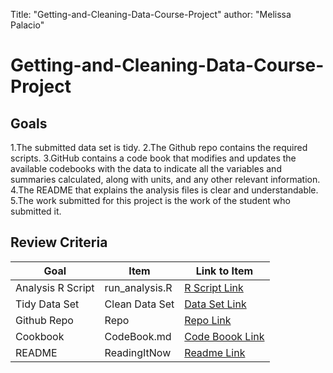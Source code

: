 Title: "Getting-and-Cleaning-Data-Course-Project"
author: "Melissa Palacio"


# Getting-and-Cleaning-Data-Course-Project

## Goals

1.The submitted data set is tidy.
2.The Github repo contains the required scripts.
3.GitHub contains a code book that modifies and updates the available codebooks with the data to indicate all the variables and summaries calculated, along with units, and any other relevant information.
4.The README that explains the analysis files is clear and understandable.
5.The work submitted for this project is the work of the student who submitted it.

## Review Criteria

Goal | Item | Link to Item
--- | --- | ---
Analysis R Script |  run_analysis.R |  [R Script Link](https://github.com/MelissaPalacio/Getting-and-Cleaning-Data-Course-Project/blob/master/run_analysis.R "run_analysis.R")
Tidy Data Set |  Clean Data Set |  [Data Set Link](https://github.com/MelissaPalacio/Getting-and-Cleaning-Data-Course-Project/blob/master/tidyData.txt "tidyData.txt")
Github Repo | Repo |  [Repo Link](https://github.com/MelissaPalacio/Getting-and-Cleaning-Data-Course-Project "Repo")
Cookbook | CodeBook.md |  [Code Boook Link](https://github.com/MelissaPalacio/Getting-and-Cleaning-Data-Course-Project/blob/master/CodeBook.md "CodeBook.md")
README | ReadingItNow |  [Readme Link](https://github.com/MelissaPalacio/Getting-and-Cleaning-Data-Course-Project/blob/master/README.md "README.md")
